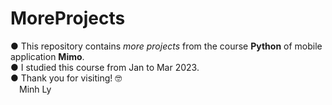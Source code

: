 # MoreProjects
● This repository contains _more projects_ from the course **Python** of mobile application **Mimo**.\
● I studied this course from Jan to Mar 2023.\
● Thank you for visiting! 🤓\
&emsp;Minh Ly
